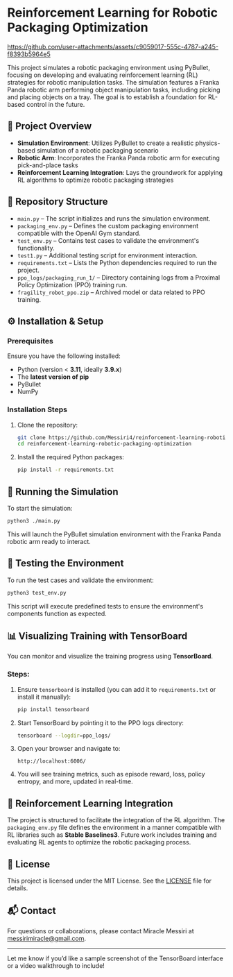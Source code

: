 # Reinforcement Learning for Robotic Packaging Optimization




https://github.com/user-attachments/assets/c9059017-555c-4787-a245-f8393b5964e5




This project simulates a robotic packaging environment using PyBullet, focusing on developing and evaluating reinforcement learning (RL) strategies for robotic manipulation tasks. The simulation features a Franka Panda robotic arm performing object manipulation tasks, including picking and placing objects on a tray. The goal is to establish a foundation for RL-based control in the future.

## 🧠 Project Overview

- **Simulation Environment**: Utilizes PyBullet to create a realistic physics-based simulation of a robotic packaging scenario  
- **Robotic Arm**: Incorporates the Franka Panda robotic arm for executing pick-and-place tasks  
- **Reinforcement Learning Integration**: Lays the groundwork for applying RL algorithms to optimize robotic packaging strategies  

## 📁 Repository Structure

- `main.py` – The script initializes and runs the simulation environment.  
- `packaging_env.py` – Defines the custom packaging environment compatible with the OpenAI Gym standard.  
- `test_env.py` – Contains test cases to validate the environment's functionality.  
- `test1.py` – Additional testing script for environment interaction.  
- `requirements.txt` – Lists the Python dependencies required to run the project.  
- `ppo_logs/packaging_run_1/` – Directory containing logs from a Proximal Policy Optimization (PPO) training run.  
- `fragility_robot_ppo.zip` – Archived model or data related to PPO training.  

## ⚙️ Installation & Setup

### Prerequisites

Ensure you have the following installed:

- Python (version < **3.11**, ideally **3.9.x**)  
- The **latest version of pip**  
- PyBullet  
- NumPy  

### Installation Steps

1. Clone the repository:

   ```bash
   git clone https://github.com/Messiri4/reinforcement-learning-robotic-packaging-optimization.git
   cd reinforcement-learning-robotic-packaging-optimization
   ```

2. Install the required Python packages:

   ```bash
   pip install -r requirements.txt
   ```

## 🚀 Running the Simulation

To start the simulation:

```bash
python3 ./main.py
```

This will launch the PyBullet simulation environment with the Franka Panda robotic arm ready to interact.

## 🧪 Testing the Environment

To run the test cases and validate the environment:

```bash
python3 test_env.py
```

This script will execute predefined tests to ensure the environment's components function as expected.

## 📊 Visualizing Training with TensorBoard

You can monitor and visualize the training progress using **TensorBoard**.

### Steps:

1. Ensure `tensorboard` is installed (you can add it to `requirements.txt` or install it manually):

   ```bash
   pip install tensorboard
   ```

2. Start TensorBoard by pointing it to the PPO logs directory:

   ```bash
   tensorboard --logdir=ppo_logs/
   ```

3. Open your browser and navigate to:

   ```
   http://localhost:6006/
   ```

4. You will see training metrics, such as episode reward, loss, policy entropy, and more, updated in real-time.

## 🤖 Reinforcement Learning Integration

The project is structured to facilitate the integration of the RL algorithm. The `packaging_env.py` file defines the environment in a manner compatible with RL libraries such as **Stable Baselines3**. Future work includes training and evaluating RL agents to optimize the robotic packaging process.

## 📄 License

This project is licensed under the MIT License. See the [LICENSE](LICENSE) file for details.

## 📬 Contact

For questions or collaborations, please contact Miracle Messiri at messirimiracle@gmail.com.

---

Let me know if you’d like a sample screenshot of the TensorBoard interface or a video walkthrough to include!

